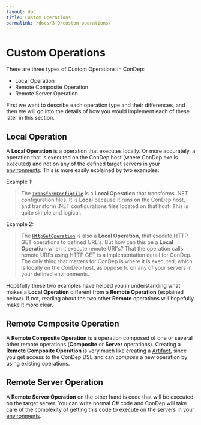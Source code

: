 ```yaml
---
layout: doc
title: Custom Operations
permalink: /docs/3-0/custom-operations/
---
```


Custom Operations
=================

There are three types of Custom Operations in ConDep:

* Local Operation
* Remote Composite Operation
* Remote Server Operation

First we want to describe each operation type and their differences, and then we will go into the details of how you would implement each of these later in this section.

## Local Operation

A **Local Operation** is a operation that executes locally. Or more accurately, a operation that is executed on the ConDep host (where ConDep.exe is executed) and not on any of the defined target servers in your [environments](../environment/). This is more easily explained by two examples:

Example 1:

> The [`TransformConfigFile`](https://github.com/condep/condep-dsl-operations/blob/master/src/ConDep.Dsl.Operations/Local/TransformConfig/TransformConfigOperation.cs) is a **Local Operation** that transforms .NET configuration files. It is **Local** because it runs on the ConDep host, and transform .NET configurations files located on that host. This is quite simple and logical.

Example 2:

> The [`HttpGetOperation`](https://github.com/condep/condep-dsl-operations/blob/master/src/ConDep.Dsl.Operations/Local/WebRequest/HttpGetOperation.cs) is also a **Local Operation**, that execute HTTP GET operations to defined URL's. But how can this be a **Local Operation** when it execute remote URI's? That the operation calls remote URI's using HTTP GET is a implementation detail for ConDep. The only thing that matters for ConDep is where it is executed; which is locally on the ConDep host, as oppose to on any of your servers in your defined environments.

Hopefully these two examples have helped you in understanding what makes a **Local Operation** different from a **Remote Operation** (explained below). If not, reading about the two other **Remote** operations will hopefully make it more clear.

## Remote Composite Operation

A **Remote Composite Operation** is a operation composed of one or several other remote operations (**Composite** or **Server** operations). Creating a **Remote Composite Operation** is very much like creating a [Artifact](../artifact/), since you get access to the ConDep DSL and can *compose* a new operation by using existing operations.

## Remote Server Operation

A **Remote Server Operation** on the other hand is code that will be executed on the target server. You can write normal C# code and ConDep will take care of the complexity of getting this code to execute on the servers in your [environments](../environment/). 